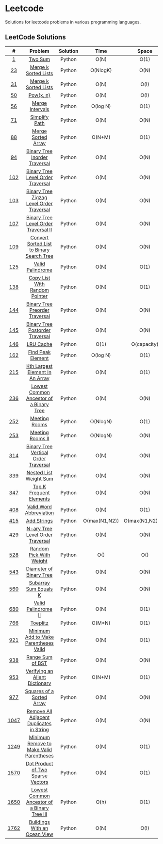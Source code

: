 # Leetcode

Solutions for leetcode problems in various programming languages.

## LeetCode Solutions 

|                                         #                                          |                                                    Problem                                                    | Solution |     Time      |      Space      | Difficulty |
| :--------------------------------------------------------------------------------: | :-----------------------------------------------------------------------------------------------------------: | :------: | :-----------: | :-------------: | :--------: |
|                    [1](https://leetcode.com/problems/two-sum/)                     |                                        [Two Sum](/Python/1_Two_Sum.py)                                        |  Python  |     O(N)      |      O(1)       |    Easy    |
|             [23](https://leetcode.com/problems/merge-k-sorted-lists/)              |                          [Merge k Sorted Lists](/Python/23_Merge_k_Sorted_Lists.py)                           |  Python  |   O(NlogK)    |      O(N)       |    Hard    |
|               [31](https://leetcode.com/problems/next-permutation/)                |                           [Merge k Sorted Lists](/Python/31_Next_Permutation.py.py)                           |  Python  |     O(N)      |      O(!)       |   Medium   |
|                    [50](https://leetcode.com/problems/powx-n/)                     |                                [Pow(x, n)](/Python/31_Next_Permutation.py.py)                                 |  Python  |     O(N)      |      O(!)       |   Medium   |
|                [56](https://leetcode.com/problems/merge-intervals/)                |                                   [Merge Intervals](/Python/50_Pow(x,n).py)                                   |  Python  |   O(log N)    |      O(1)       |   Medium   |
|                 [71](https://leetcode.com/problems/simplify-path/)                 |                                 [Simplify Path](/Python/71_Simplify_Path.py)                                  |  Python  |     O(N)      |      O(N)       |   Medium   |
|              [88](https://leetcode.com/problems/merge-sorted-array/)               |                             [Merge Sorted Array](Python/88_Merge_Sorted_Array.py)                             |  Python  |    O(N+M)     |      O(1)       |    Easy    |
|         [94](https://leetcode.com/problems/binary-tree-inorder-traversal/)         |                  [Binary Tree Inorder Traversal](Python/94_Binary_Tree_Inorder_Traversal.py)                  |  Python  |     O(N)      |      O(N)       |    Easy    |
|      [102](https://leetcode.com/problems/binary-tree-level-order-traversal/)       |             [Binary Tree Level Order Traversal](/Python/102_Binary_Tree_Level_Order_Traversal.py)             |  Python  |     O(N)      |      O(N)       |    Easy    |
|   [103](https://leetcode.com/problems/binary-tree-zigzag-level-order-traversal/)   |      [Binary Tree Zigzag Level Order Traversal](/Python/103_Binary_Tree_Zigzag_Level_Order_Traversal.py)      |  Python  |     O(N)      |      O(N)       |   Medium   |
|     [107](https://leetcode.com/problems/binary-tree-level-order-traversal-ii/)     |          [Binary Tree Level Order Traversal II](/Python/107_Binary_Tree_Level_Order_Traversal_II.py)          |  Python  |     O(N)      |      O(N)       |   Medium   |
|  [109](https://leetcode.com/problems/convert-sorted-list-to-binary-search-tree/)   |     [Convert Sorted List to Binary Search Tree](/Python/109_Convert_Sorted_List_To_Binary_Search_Tree.py)     |  Python  |     O(N)      |      O(N)       |   Medium   |
|               [125](https://leetcode.com/problems/valid-palindrome/)               |                              [Valid Palindrome](/Python/125_Valid_Palindrome.py)                              |  Python  |     O(N)      |      O(1)       |    Easy    |
|        [138](https://leetcode.com/problems/copy-list-with-random-pointer/)         |                 [Copy List With Random Pointer](/Python/138_Copy_List_With_Random_Pointer.py)                 |  Python  |     O(N)      |      O(1)       |    Easy    |
|        [144](https://leetcode.com/problems/binary-tree-preorder-traversal/)        |                [Binary Tree Preorder Traversal](/Python/144_Binary_Tree_Preorder_Traversal.py)                |  Python  |     O(N)      |      O(N)       |    Easy    |
|       [145](https://leetcode.com/problems/binary-tree-postorder-traversal/)        |               [Binary Tree Postorder Traversal](/Python/145_Binary_Tree_Postorder_Traversal.py)               |  Python  |     O(N)      |      O(N)       |    Easy    |
|                  [146](https://leetcode.com/problems/lru-cache/)                   |                                     [LRU Cache](/Python/146_LRU_Cache.py)                                     |  Python  |     O(1)      |   O(capacity)   |   Medium   |
|              [162](https://leetcode.com/problems/find-peak-element/)               |                             [Find Peak Element](/Python/162_Find_Peak_Element.py)                             |  Python  |   O(log N)    |      O(1)       |   Medium   |
|       [215](https://leetcode.com/problems/kth-largest-element-in-an-array/)        |               [Kth Largest Element In An Array](/Python/215_Kth_Largest_Element_In_An_Array.py)               |  Python  |     O(N)      |      O(1)       |   Medium   |
|   [236](https://leetcode.com/problems/lowest-common-ancestor-of-a-binary-tree/)    |       [Lowest Common Ancestor of a Binary Tree](/Python/236_Lowest_Common_Ancestor_Of_A_Binary_Tree.py)       |  Python  |     O(N)      |      O(N)       |   Medium   |
|                [252](https://leetcode.com/problems/meeting-rooms/)                 |                                 [Meeting Rooms](/Python/252_Meeting_Rooms.py)                                 |  Python  |   O(NlogN)    |      O(1)       |    Easy    |
|               [253](https://leetcode.com/problems/meeting-rooms-ii/)               |                              [Meeting Rooms II](/Python/253_Meeting_Rooms_II.py)                              |  Python  |   O(NlogN)    |      O(N)       |   Medium   |
|     [314](https://leetcode.com/problems/binary-tree-vertical-order-traversal/)     |          [Binary Tree Vertical Order Traversal](/Python/314_Binary_Tree_Vertical_Order_Traversal.py)          |  Python  |     O(N)      |      O(N)       |   Medium   |
|            [339](https://leetcode.com/problems/nested-list-weight-sum/)            |                        [Nested List Weight Sum](/Python/339_Nested_List_Weight_Sum.py)                        |  Python  |     O(N)      |      O(N)       |   Medium   |
|           [347](https://leetcode.com/problems/top-k-frequent-elements/)            |                       [Top K Frequent Elements](/Python/347_Top_K_Frequent_Elements.py)                       |  Python  |     O(N)      |      O(N)       |   Medium   |
|           [408](https://leetcode.com/problems/valid-word-abbreviation/)            |                       [Valid Word Abbreviation](/Python/408_Valid_Work_Abbreviation.py)                       |  Python  |     O(N)      |      O(1)       |    Easy    |
|                 [415](https://leetcode.com/problems/add-strings/)                  |                                   [Add Strings](/Python/415_Add_Strings.py)                                   |  Python  | O(max(N1,N2)) | O(max(N1,N2)+1) |    Easy    |
|       [429](https://leetcode.com/problems/n-ary-tree-level-order-traversal/)       |              [N-ary Tree Level Order Traversal](/Python/429_N-ary_Tree_LeveL_Order_Traversal.py)              |  Python  |     O(N)      |      O(N)       |   Medium   |
|           [528](https://leetcode.com/problems/random-pick-with-weight/)            |                       [Random Pick With Weight](/Python/528_Random_Pick_With_Weight.py)                       |  Python  |      O()      |       O()       |   Medium   |
|           [543](https://leetcode.com/problems/diameter-of-binary-tree/)            |                       [Diameter of Binary Tree](/Python/543_Diameter_Of_Binary_Tree.py)                       |  Python  |     O(N)      |      O(N)       |    Easy    |
|            [560](https://leetcode.com/problems/subarray-sum-equals-k/)             |                         [Subarray Sum Equals K](/Python/560_Subarray_Sum_Equals_K.py)                         |  Python  |     O(N)      |      O(N)       |   Medium   |
|             [680](https://leetcode.com/problems/valid-palindrome-ii/)              |                           [Valid Palindrome II](/Python/680_Valid_Palindrome_II.py)                           |  Python  |     O(N)      |      O(1)       |    Easy    |
|               [766](https://leetcode.com/problems/toeplitz-matrix/)                |                                  [Toeplitz](/Python/766_Toeplitz_Matrix.py)                                   |  Python  |    O(M*N)     |      O(1)       |    Easy    |
|    [921](https://leetcode.com/problems/minimum-add-to-make-parentheses-valid/)     |         [Minimum Add to Make Parentheses Valid](/Python/921_Minimum_Add_To_Make_Parentheses_Valid.py)         |  Python  |     O(N)      |      O(1)       |   Medium   |
|               [938](https://leetcode.com/problems/range-sum-of-bst/)               |                              [Range Sum of BST](/Python/938_Range_Sum_of_BST.py)                              |  Python  |     O(N)      |      O(N)       |    Easy    |
|        [953](https://leetcode.com/problems/verifying-an-alien-dictionary/)         |                [Verifying an Alient Dictionary](/Python/953_Verifying_An_Alient_Dictionary.py)                |  Python  |    O(N+M)     |      O(1)       |    Easy    |
|          [977](https://leetcode.com/problems/squares-of-a-sorted-array/)           |                     [Squares of a Sorted Array](/Python/977_Squares_Of_A_Sorted_Array.py)                     |  Python  |     O(N)      |      O(N)       |    Easy    |
|  [1047](https://leetcode.com/problems/remove-all-adjacent-duplicates-in-string/)   |     [Remove All Adjacent Duplicates in String](/Python/1047_Remove_All_Adjacent_Duplicates_In_String.py)      |  Python  |     O(N)      |      O(N)       |    Easy    |
|  [1249](https://leetcode.com/problems/minimum-remove-to-make-valid-parentheses/)   |     [Minimum Remove to Make Valid Parentheses](/Python/1249_Minimum_Remove_to_Make_Valid_Parentheses.py)      |  Python  |     O(N)      |      O(1)       |   Medium   |
|      [1570](https://leetcode.com/problems/dot-product-of-two-sparse-vectors/)      |            [Dot Product of Two Sparse Vectors](/Python/1570_Dot_Product_of_Two_Sparse_Vectors.py)             |  Python  |     O(N)      |      O(1)       |   Medium   |
| [1650](https://leetcode.com/problems/lowest-common-ancestor-of-a-binary-tree-iii/) | [Lowest Common Ancestor of a Binary Tree III](/Python/1650_Lowest_Common_Ancestor_Of_A_Binary_Tree_III.py.py) |  Python  |     O(h)      |      O(1)       |   Medium   |
|        [1762](https://leetcode.com/problems/buildings-with-an-ocean-view/)         |                [Buildings With an Ocean View](/Python/1762_Buildings_With_An_Ocean_View.py.py)                |  Python  |     O(N)      |      O(!)       |   Medium   |
